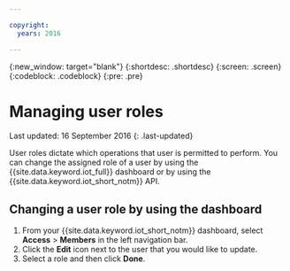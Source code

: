 ```yaml
---

copyright:
  years: 2016

---
```


{:new_window: target="blank"}
{:shortdesc: .shortdesc}
{:screen: .screen}
{:codeblock: .codeblock}
{:pre: .pre}

# Managing user roles
Last updated: 16 September 2016
{: .last-updated}

User roles dictate which operations that user is permitted to perform. You can change the assigned role of a user by using the {{site.data.keyword.iot_full}} dashboard or by using the {{site.data.keyword.iot_short_notm}} API.

## Changing a user role by using the dashboard

1. From your {{site.data.keyword.iot_short_notm}} dashboard, select **Access** > **Members** in the left navigation bar.
2. Click the **Edit** icon next to the user that you would like to update.
3. Select a role and then click **Done**.

<!-- 
## Changing a user role by using the API

For information on using the API to change a user role, see the [{{site.data.keyword.iot_short_notm}} API documentation](https://docs.internetofthings.ibmcloud.com/swagger/v0002.html).
-->
